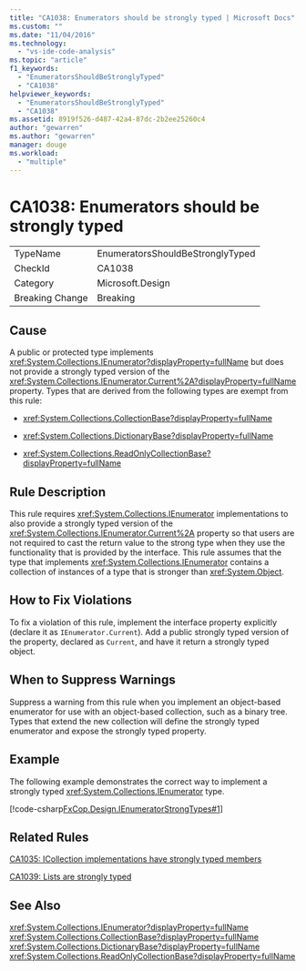 ```yaml
---
title: "CA1038: Enumerators should be strongly typed | Microsoft Docs"
ms.custom: ""
ms.date: "11/04/2016"
ms.technology: 
  - "vs-ide-code-analysis"
ms.topic: "article"
f1_keywords: 
  - "EnumeratorsShouldBeStronglyTyped"
  - "CA1038"
helpviewer_keywords: 
  - "EnumeratorsShouldBeStronglyTyped"
  - "CA1038"
ms.assetid: 8919f526-d487-42a4-87dc-2b2ee25260c4
author: "gewarren"
ms.author: "gewarren"
manager: douge
ms.workload: 
  - "multiple"
---
```

# CA1038: Enumerators should be strongly typed
|||  
|-|-|  
|TypeName|EnumeratorsShouldBeStronglyTyped|  
|CheckId|CA1038|  
|Category|Microsoft.Design|  
|Breaking Change|Breaking|  
  
## Cause  
 A public or protected type implements <xref:System.Collections.IEnumerator?displayProperty=fullName> but does not provide a strongly typed version of the <xref:System.Collections.IEnumerator.Current%2A?displayProperty=fullName> property. Types that are derived from the following types are exempt from this rule:  
  
-   <xref:System.Collections.CollectionBase?displayProperty=fullName>  
  
-   <xref:System.Collections.DictionaryBase?displayProperty=fullName>  
  
-   <xref:System.Collections.ReadOnlyCollectionBase?displayProperty=fullName>  
  
## Rule Description  
 This rule requires <xref:System.Collections.IEnumerator> implementations to also provide a strongly typed version of the <xref:System.Collections.IEnumerator.Current%2A> property so that users are not required to cast the return value to the strong type when they use the functionality that is provided by the interface. This rule assumes that the type that implements <xref:System.Collections.IEnumerator> contains a collection of instances of a type that is stronger than <xref:System.Object>.  
  
## How to Fix Violations  
 To fix a violation of this rule, implement the interface property explicitly (declare it as `IEnumerator.Current`). Add a public strongly typed version of the property, declared as `Current`, and have it return a strongly typed object.  
  
## When to Suppress Warnings  
 Suppress a warning from this rule when you implement an object-based enumerator for use with an object-based collection, such as a binary tree. Types that extend the new collection will define the strongly typed enumerator and expose the strongly typed property.  
  
## Example  
 The following example demonstrates the correct way to implement a strongly typed <xref:System.Collections.IEnumerator> type.  
  
 [!code-csharp[FxCop.Design.IEnumeratorStrongTypes#1](../code-quality/codesnippet/CSharp/ca1038-enumerators-should-be-strongly-typed_1.cs)]  
  
## Related Rules  
 [CA1035: ICollection implementations have strongly typed members](../code-quality/ca1035-icollection-implementations-have-strongly-typed-members.md)  
  
 [CA1039: Lists are strongly typed](../code-quality/ca1039-lists-are-strongly-typed.md)  
  
## See Also  
 <xref:System.Collections.IEnumerator?displayProperty=fullName>   
 <xref:System.Collections.CollectionBase?displayProperty=fullName>   
 <xref:System.Collections.DictionaryBase?displayProperty=fullName>   
 <xref:System.Collections.ReadOnlyCollectionBase?displayProperty=fullName>